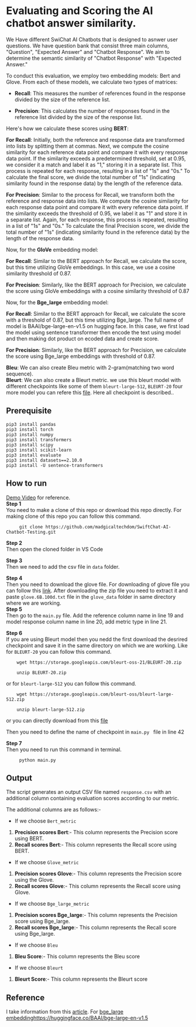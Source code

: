 # Evaluating and Scoring the AI chatbot answer similarity.

We Have different SwiChat AI Chatbots that is designed to asnwer user questions. We have question bank that consist three main columns, "Question", "Expected Answer" and "Chatbot Response". We aim to determine the semantic similarity of "Chatbot Response" with "Expected Answer."

To conduct this evaluation, we employ two embedding models: Bert and Glove. From each of these models, we calculate two types of matrices:<br/>

- **Recall**: This measures the number of references found in the response divided by the size of the reference list.

- **Precision**: This calculates the number of responses found in the reference list divided by the size of the response list.

Here's how we calculate these scores using **BERT**:

**For Recall**: Initially, both the reference and response data are transformed into lists by splitting them at commas. Next, we compute the cosine similarity for each reference data point and compare it with every response data point. If the similarity exceeds a predetermined threshold, set at 0.95, we consider it a match and label it as "1," storing it in a separate list. This process is repeated for each response, resulting in a list of "1s" and "0s." To calculate the final score, we divide the total number of "1s" (indicating similarity found in the response data) by the length of the reference data.

**For Precision**: Similar to the process for Recall, we transform both the reference and response data into lists. We compute the cosine similarity for each response data point and compare it with every reference data point. If the similarity exceeds the threshold of 0.95, we label it as "1" and store it in a separate list. Again, for each response, this process is repeated, resulting in a list of "1s" and "0s." To calculate the final Precision score, we divide the total number of "1s" (indicating similarity found in the reference data) by the length of the response data.

Now, for the **GloVe** embedding model:

**For Recall**: Similar to the BERT approach for Recall, we calculate the score, but this time utilizing GloVe embeddings. In this case, we use a cosine similarity threshold of 0.87.

**For Precision**: Similarly, like the BERT approach for Precision, we calculate the score using GloVe embeddings with a cosine similarity threshold of 0.87

Now, for the **Bge_large** embedding model:


**For Recall**: Similar to the BERT approach for Recall, we calculate the score with a threshold of 0.87, but this time utilizing Bge_large. The full name of model is BAAI/bge-large-en-v1.5 on hugging face. In this case, we first load the model using sentence transformer then encode the text using model and then making dot product on ecoded data and create score. 

**For Precision**: Similarly, like the BERT approach for Precision, we calculate the score using Bge_large embeddings with threshold of 0.87.

**Bleu**: We can also create Bleu metric with 2-gram(matching two word sequence).<br/>
**Bleurt**: We can also create a Bleurt metric. we use this bleurt model with different checkpoints like some of them `bleurt-large-512`, `BLEURT-20` four more model you can refere this [file](https://github.com/google-research/bleurt/blob/master/checkpoints.md). Here all checkpoint is described..<br/>


## Prerequisite
`pip3 install pandas`<br/>
`pip3 install torch`<br/>
`pip3 install numpy`<br/>
`pip3 install transformers`<br/>
`pip3 install scipy`<br/>
`pip3 install scikit-learn`<br/>
`pip3 install evaluate`<br/>
`pip3 install datasets==2.10.0`<br/>
`pip3 install -U sentence-transformers`<br/>

## How to run 
[Demo Video](https://drive.google.com/file/d/1--g1NrrPmnlEKcHNbudUlFlj7V-Z9arT/view?usp=sharing) for reference.<br/>
**Step 1**<br/>
You need to make a clone of this repo or download this repo directly. For making clone of this repo you can follow this command.
```
     git clone https://github.com/madgicaltechdom/SwiftChat-AI-Chatbot-Testing.git
```
**Step 2**<br/>
Then open the cloned folder in VS Code 

**Step 3**<br/>
Then we need to add the csv file in `data` folder.<br/>

**Step 4**<br/>
Then you need to download the glove file. For downloading of glove file you can follow this [link](https://www.kaggle.com/datasets/danielwillgeorge/glove6b100dtxt). After downloading the zip file you need to extract it and paste `glove.6B.100d.txt` file in the `glove_data` folder in same directory where we are working.<br/>
**Step 5**<br/>
Then go to the `main.py` file. Add the reference column name in line 19 and model response column name in line 20, add metric type in line 21.<br/>

**Step 6**<br/>
If you are using Bleurt model then you nedd the first download the desrired checkpoint and save it in the same directory on which we are working.
Like for `BLEURT-20` you can follow this command.
```
    wget https://storage.googleapis.com/bleurt-oss-21/BLEURT-20.zip
```
```
    unzip BLEURT-20.zip
```
or for `bleurt-large-512` you can follow this command.
```
    wget https://storage.googleapis.com/bleurt-oss/bleurt-large-512.zip
```
```
    unzip bleurt-large-512.zip
```

or you can directly download from this [file](https://github.com/google-research/bleurt/blob/master/checkpoints.md)<br/>

Then you need to define the name of checkpoint in `main.py ` file in line 42

**Step 7**<br/>
Then you need to run this command in terminal.
```
     python main.py
```

## Output
The script generates an output CSV file named `response.csv` with an additional column containing evaluation scores according to our metric.<br/>

The additional columns are as follows:-<br/>
- If we choose `Bert_metric`
1. **Precision scores Bert**:- This column represents the Precision score using BERT.
2. **Recall scores Bert**:- This column represents the Recall score using BERT.
- If we choose `Glove_metric`
1. **Precision scores Glove**:- This column represents the Precision score using the Glove.
2. **Recall scores Glove**:- This column represents the Recall score using Glove.
- If we choose `Bge_large_metric`
1. **Precision scores Bge_large**:- This column represents the Precision score using Bge_large.
2. **Recall scores Bge_large**:- This column represents the Recall score using Bge_large.
- If we choose `Bleu`
1. **Bleu Score**:- This column represents the Bleu score
- If we choose `Bleurt`
1. **Bleurt Score**:- This column represents the Bleurt score




## Reference
I take information from this [article](https://iq.opengenus.org/different-techniques-for-sentence-semantic-similarity-in-nlp/
). For [bge_large embedding](https://huggingface.co/BAAI/bge-large-en-v1.5)https://huggingface.co/BAAI/bge-large-en-v1.5
